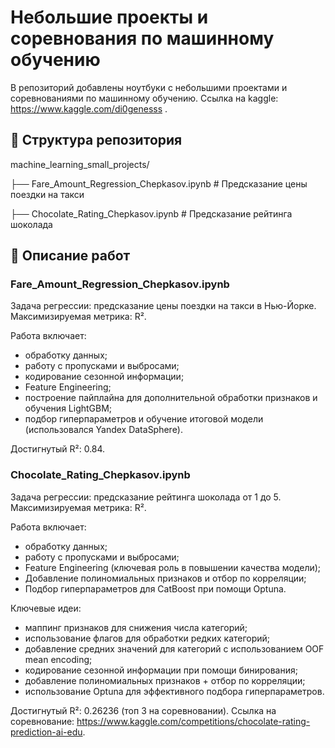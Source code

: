 # Небольшие проекты и соревнования по машинному обучению

В репозиторий добавлены ноутбуки с небольшими проектами и соревнованиями по машинному обучению.
Ссылка на kaggle: https://www.kaggle.com/di0genesss .

## 📂 Структура репозитория
machine_learning_small_projects/

├── Fare_Amount_Regression_Chepkasov.ipynb # Предсказание цены поездки на такси

├── Chocolate_Rating_Chepkasov.ipynb # Предсказание рейтинга шоколада

## 📑 Описание работ

### Fare_Amount_Regression_Chepkasov.ipynb
Задача регрессии: предсказание цены поездки на такси в Нью-Йорке.
Максимизируемая метрика: R².

Работа включает:
- обработку данных;
- работу с пропусками и выбросами;
- кодирование сезонной информации;
- Feature Engineering;
- построение пайплайна для дополнительной обработки признаков и обучения LightGBM;
- подбор гиперпараметров и обучение итоговой модели (использовался Yandex DataSphere).

Достигнутый R²: 0.84.

### Chocolate_Rating_Chepkasov.ipynb
Задача регрессии: предсказание рейтинга шоколада от 1 до 5.
Максимизируемая метрика: R².

Работа включает:
- обработку данных;
- работу с пропусками и выбросами;
- Feature Engineering (ключевая роль в повышении качества модели);
- Добавление полиномиальных признаков и отбор по корреляции;
- Подбор гиперпараметров для CatBoost при помощи Optuna.

 Ключевые идеи:
 - маппинг признаков для снижения числа категорий;
 - использование флагов для обработки редких категорий;
 - добавление средних значений для категорий с использованием OOF mean encoding;
 - кодирование сезонной информации при помощи бинирования;
 - добавление полиномиальных признаков + отбор по корреляции;
 - использование Optuna для эффективного подбора гиперпараметров.

Достигнутый R²: 0.26236 (топ 3 на соревновании).
Ссылка на соревнование: https://www.kaggle.com/competitions/chocolate-rating-prediction-ai-edu.
